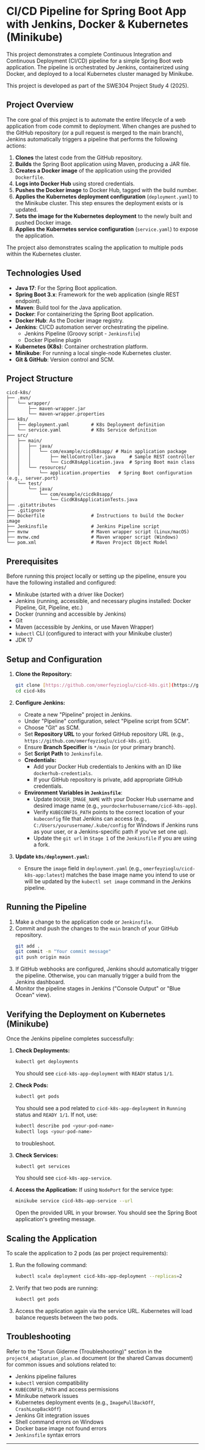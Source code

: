 # CI/CD Pipeline for Spring Boot App with Jenkins, Docker & Kubernetes (Minikube)

This project demonstrates a complete Continuous Integration and Continuous Deployment (CI/CD) pipeline for a simple Spring Boot web application. The pipeline is orchestrated by Jenkins, containerized using Docker, and deployed to a local Kubernetes cluster managed by Minikube.

This project is developed as part of the SWE304 Project Study 4 (2025).

## Project Overview

The core goal of this project is to automate the entire lifecycle of a web application from code commit to deployment. When changes are pushed to the GitHub repository (or a pull request is merged to the main branch), Jenkins automatically triggers a pipeline that performs the following actions:

1.  **Clones** the latest code from the GitHub repository.
2.  **Builds** the Spring Boot application using Maven, producing a JAR file.
3.  **Creates a Docker image** of the application using the provided `Dockerfile`.
4.  **Logs into Docker Hub** using stored credentials.
5.  **Pushes the Docker image** to Docker Hub, tagged with the build number.
6.  **Applies the Kubernetes deployment configuration** (`deployment.yaml`) to the Minikube cluster. This step ensures the deployment exists or is updated.
7.  **Sets the image for the Kubernetes deployment** to the newly built and pushed Docker image.
8.  **Applies the Kubernetes service configuration** (`service.yaml`) to expose the application.

The project also demonstrates scaling the application to multiple pods within the Kubernetes cluster.

## Technologies Used

* **Java 17**: For the Spring Boot application.
* **Spring Boot 3.x**: Framework for the web application (single REST endpoint).
* **Maven**: Build tool for the Java application.
* **Docker**: For containerizing the Spring Boot application.
* **Docker Hub**: As the Docker image registry.
* **Jenkins**: CI/CD automation server orchestrating the pipeline.
    * Jenkins Pipeline (Groovy script - `Jenkinsfile`)
    * Docker Pipeline plugin
* **Kubernetes (K8s)**: Container orchestration platform.
* **Minikube**: For running a local single-node Kubernetes cluster.
* **Git & GitHub**: Version control and SCM.

## Project Structure

```text
cicd-k8s/
├── .mvn/
│   └── wrapper/
│       ├── maven-wrapper.jar
│       └── maven-wrapper.properties
├── k8s/
│   ├── deployment.yaml        # K8s Deployment definition
│   └── service.yaml           # K8s Service definition
├── src/
│   ├── main/
│   │   ├── java/
│   │   │   └── com/example/cicdk8sapp/ # Main application package
│   │   │       ├── HelloController.java     # Sample REST controller
│   │   │       └── CicdK8sApplication.java  # Spring Boot main class
│   │   └── resources/
│   │       └── application.properties   # Spring Boot configuration (e.g., server.port)
│   └── test/
│       └── java/
│           └── com/example/cicdk8sapp/
│               └── CicdK8sApplicationTests.java
├── .gitattributes
├── .gitignore
├── Dockerfile                 # Instructions to build the Docker image
├── Jenkinsfile                # Jenkins Pipeline script
├── mvnw                       # Maven wrapper script (Linux/macOS)
├── mvnw.cmd                   # Maven wrapper script (Windows)
└── pom.xml                    # Maven Project Object Model

```

## Prerequisites

Before running this project locally or setting up the pipeline, ensure you have the following installed and configured:

* Minikube (started with a driver like Docker)
* Jenkins (running, accessible, and necessary plugins installed: Docker Pipeline, Git, Pipeline, etc.)
* Docker (running and accessible by Jenkins)
* Git
* Maven (accessible by Jenkins, or use Maven Wrapper)
* `kubectl` CLI (configured to interact with your Minikube cluster)
* JDK 17

## Setup and Configuration

1.  **Clone the Repository:**
    ```bash
    git clone [https://github.com/omerfeyzioglu/cicd-k8s.git](https://github.com/omerfeyzioglu/cicd-k8s.git)
    cd cicd-k8s
    ```

2.  **Configure Jenkins:**
    * Create a new "Pipeline" project in Jenkins.
    * Under "Pipeline" configuration, select "Pipeline script from SCM".
    * Choose "Git" as SCM.
    * Set **Repository URL** to your forked GitHub repository URL (e.g., `https://github.com/omerfeyzioglu/cicd-k8s.git`).
    * Ensure **Branch Specifier** is `*/main` (or your primary branch).
    * Set **Script Path** to `Jenkinsfile`.
    * **Credentials:**
        * Add your Docker Hub credentials to Jenkins with an ID like `dockerhub-credentials`.
        * If your GitHub repository is private, add appropriate GitHub credentials.
    * **Environment Variables in `Jenkinsfile`**:
        * Update `DOCKER_IMAGE_NAME` with your Docker Hub username and desired image name (e.g., `yourdockerhubusername/cicd-k8s-app`).
        * Verify `KUBECONFIG_PATH` points to the correct location of your `kubeconfig` file that Jenkins can access (e.g., `C:/Users/yourusername/.kube/config` for Windows if Jenkins runs as your user, or a Jenkins-specific path if you've set one up).
        * Update the `git url` in `Stage 1` of the `Jenkinsfile` if you are using a fork.

3.  **Update `k8s/deployment.yaml`:**
    * Ensure the `image` field in `deployment.yaml` (e.g., `omerfeyzioglu/cicd-k8s-app:latest`) matches the base image name you intend to use or will be updated by the `kubectl set image` command in the Jenkins pipeline.

## Running the Pipeline

1.  Make a change to the application code or `Jenkinsfile`.
2.  Commit and push the changes to the `main` branch of your GitHub repository.
    ```bash
    git add .
    git commit -m "Your commit message"
    git push origin main
    ```
3.  If GitHub webhooks are configured, Jenkins should automatically trigger the pipeline. Otherwise, you can manually trigger a build from the Jenkins dashboard.
4.  Monitor the pipeline stages in Jenkins ("Console Output" or "Blue Ocean" view).

## Verifying the Deployment on Kubernetes (Minikube)

Once the Jenkins pipeline completes successfully:

1.  **Check Deployments:**
    ```bash
    kubectl get deployments
    ```
    You should see `cicd-k8s-app-deployment` with `READY` status `1/1`.

2.  **Check Pods:**
    ```bash
    kubectl get pods
    ```
    You should see a pod related to `cicd-k8s-app-deployment` in `Running` status and `READY 1/1`. If not, use:
    ```bash
    kubectl describe pod <your-pod-name>
    kubectl logs <your-pod-name>
    ```
    to troubleshoot.

3.  **Check Services:**
    ```bash
    kubectl get services
    ```
    You should see `cicd-k8s-app-service`.

4.  **Access the Application:**
    If using `NodePort` for the service type:
    ```bash
    minikube service cicd-k8s-app-service --url
    ```
    Open the provided URL in your browser. You should see the Spring Boot application's greeting message.

## Scaling the Application

To scale the application to 2 pods (as per project requirements):

1.  Run the following command:
    ```bash
    kubectl scale deployment cicd-k8s-app-deployment --replicas=2
    ```
2.  Verify that two pods are running:
    ```bash
    kubectl get pods
    ```
3.  Access the application again via the service URL. Kubernetes will load balance requests between the two pods.

## Troubleshooting

Refer to the "Sorun Giderme (Troubleshooting)" section in the `project4_adaptation_plan.md` document (or the shared Canvas document) for common issues and solutions related to:
* Jenkins pipeline failures
* `kubectl` version compatibility
* `KUBECONFIG_PATH` and access permissions
* Minikube network issues
* Kubernetes deployment events (e.g., `ImagePullBackOff`, `CrashLoopBackOff`)
* Jenkins Git integration issues
* Shell command errors on Windows
* Docker base image not found errors
* `Jenkinsfile` syntax errors

---



